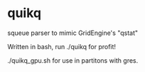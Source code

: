 # quikq
squeue parser to mimic GridEngine's "qstat"

Written in bash, run ./quikq for profit!

./quikq_gpu.sh for use in partitons with gres.
